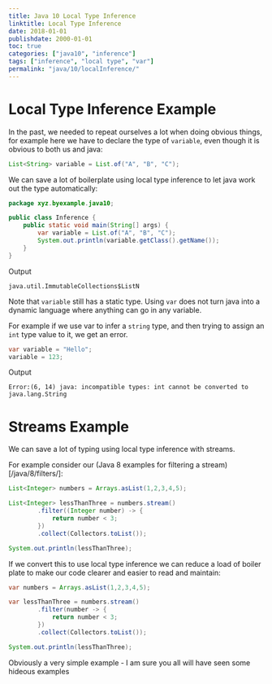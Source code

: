 ```yaml
---
title: Java 10 Local Type Inference
linktitle: Local Type Inference
date: 2018-01-01
publishdate: 2000-01-01
toc: true
categories: ["java10", "inference"]
tags: ["inference", "local type", "var"]
permalink: "java/10/localInference/"
---
```


# Local Type Inference Example

In the past, we needed to repeat ourselves a lot when doing obvious things, for example here we have to declare the type of `variable`, even though it is obvious to both us and java:

```java
List<String> variable = List.of("A", "B", "C");
```

We can save a lot of boilerplate using local type inference to let java work out the type automatically:

```java
package xyz.byexample.java10;

public class Inference {
    public static void main(String[] args) {
        var variable = List.of("A", "B", "C");
        System.out.println(variable.getClass().getName());
    }
}
```
Output
```
java.util.ImmutableCollections$ListN
```
 Note that `variable` still has a static type.  Using `var` does not turn java into a dynamic language where anything can go in any variable.

For example if we use var to infer a `string` type, and then trying to assign an `int` type value to it, we get an error.
 ```java
 var variable = "Hello";
 variable = 123;
```
 Output
```
Error:(6, 14) java: incompatible types: int cannot be converted to java.lang.String
```


# Streams Example

We can save a lot of typing using local type inference with streams.

For example consider our (Java 8 examples for filtering a stream)[/java/8/filters/]:

```java
List<Integer> numbers = Arrays.asList(1,2,3,4,5);

List<Integer> lessThanThree = numbers.stream()
        .filter((Integer number) -> {
            return number < 3;
        })
        .collect(Collectors.toList());

System.out.println(lessThanThree);
```

If we convert this to use local type inference we can reduce a load of boiler plate to make our code clearer and easier to read and maintain:

```java
var numbers = Arrays.asList(1,2,3,4,5);

var lessThanThree = numbers.stream()
        .filter(number -> {
            return number < 3;
        })
        .collect(Collectors.toList());

System.out.println(lessThanThree);
```
Obviously a very simple example - I am sure you all will have seen some hideous examples